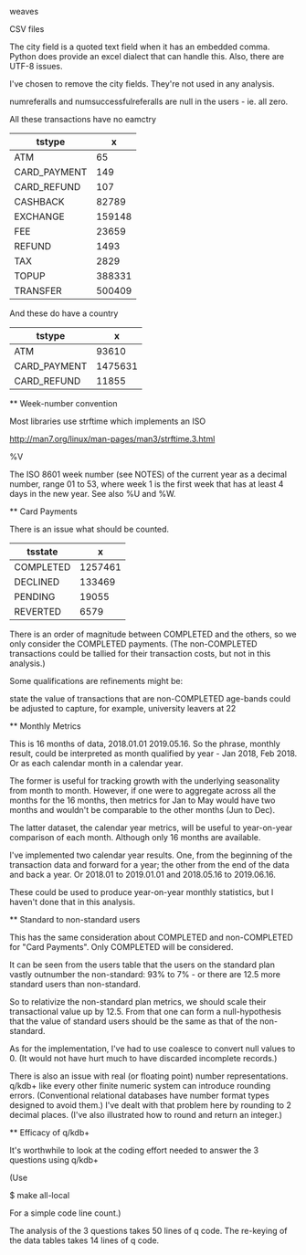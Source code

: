 weaves

CSV files

The city field is a quoted text field when it has an embedded comma.
Python does provide an excel dialect that can handle this.
Also, there are UTF-8 issues.

I've chosen to remove the city fields. They're not used in any analysis.

numreferalls and numsuccessfulreferalls are null in the users - ie. all zero.

All these transactions have no eamctry

tstype      | x     
------------| ------
ATM         | 65    
CARD_PAYMENT| 149   
CARD_REFUND | 107   
CASHBACK    | 82789 
EXCHANGE    | 159148
FEE         | 23659 
REFUND      | 1493  
TAX         | 2829  
TOPUP       | 388331
TRANSFER    | 500409

And these do have a country

tstype      | x      
------------| -------
ATM         | 93610  
CARD_PAYMENT| 1475631
CARD_REFUND | 11855  

** Week-number convention

Most libraries use strftime which implements an ISO

http://man7.org/linux/man-pages/man3/strftime.3.html

%V 

The ISO 8601 week number (see NOTES) of the current year as a decimal number,
range 01 to 53, where week 1 is the first week that has at least 4 days in the
new year. See also %U and %W.

** Card Payments

There is an issue what should be counted.

tsstate  | x      
---------| -------
COMPLETED| 1257461
DECLINED | 133469 
PENDING  | 19055  
REVERTED | 6579

There is an order of magnitude between COMPLETED and the others, so we only
consider the COMPLETED payments. (The non-COMPLETED transactions could be
tallied for their transaction costs, but not in this analysis.)

Some qualifications are refinements might be:

  state the value of transactions that are non-COMPLETED
  age-bands could be adjusted to capture, for example, university leavers at 22

** Monthly Metrics

This is 16 months of data, 2018.01.01 2019.05.16. So the phrase, monthly result,
could be interpreted as month qualified by year - Jan 2018, Feb 2018. Or as each
calendar month in a calendar year. 

The former is useful for tracking growth with the underlying seasonality from
month to month. However, if one were to aggregate across all the months for the
16 months, then metrics for Jan to May would have two months and wouldn't be
comparable to the other months (Jun to Dec).

The latter dataset, the calendar year metrics, will be useful to year-on-year
comparison of each month. Although only 16 months are available.

I've implemented two calendar year results. One, from the beginning of the
transaction data and forward for a year; the other from the end of the data and back a
year. Or 2018.01 to 2019.01.01 and 2018.05.16 to 2019.06.16.

These could be used to produce year-on-year monthly statistics, but I haven't
done that in this analysis.

** Standard to non-standard users

This has the same consideration about COMPLETED and non-COMPLETED for "Card
Payments". Only COMPLETED will be considered.

It can be seen from the users table that the users on the standard plan vastly
outnumber the non-standard: 93% to 7% - or there are 12.5 more standard users
than non-standard.

So to relativize the non-standard plan metrics, we should scale their transactional
value up by 12.5. From that one can form a null-hypothesis that the value of standard
users should be the same as that of the non-standard.

As for the implementation, I've had to use coalesce to convert null values to 0.
(It would not have hurt much to have discarded incomplete records.)

There is also an issue with real (or floating point) number representations.
q/kdb+ like every other finite numeric system can introduce rounding errors.
(Conventional relational databases have number format types designed to avoid
them.) I've dealt with that problem here by rounding to 2 decimal places. (I've
also illustrated how to round and return an integer.)

** Efficacy of q/kdb+

It's worthwhile to look at the coding effort needed to answer the 3 questions
using q/kdb+

(Use 

 $ make all-local
 
For a simple code line count.)

The analysis of the 3 questions takes 50 lines of q code.
The re-keying of the data tables takes 14 lines of q code.

